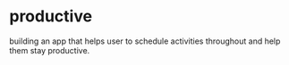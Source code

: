 # productive
building an app that helps user to schedule activities throughout and help them stay productive.

